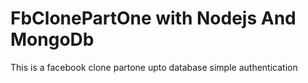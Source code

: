 # FbClonePartOne with Nodejs And MongoDb
This is a facebook clone partone upto database simple authentication
